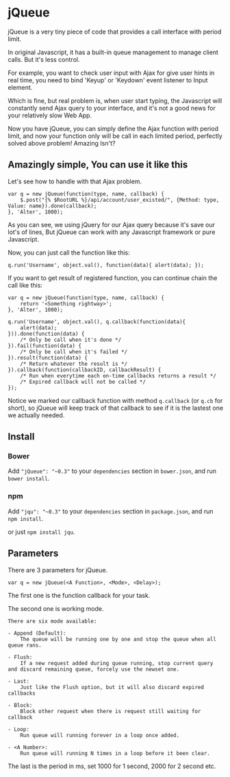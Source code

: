 jQueue
=================================================================
jQueue is a very tiny piece of code that provides a call interface with period limit.

In original Javascript, it has a built-in queue management to manage client calls. But it's less control.

For example, you want to check user input with Ajax for give user hints in real time, you need to bind 'Keyup' or 'Keydown' event listener to Input element.

Which is fine, but real problem is, when user start typing, the Javascript will constantly send Ajax query to your interface, and it's not a good news for your relatively slow Web App.

Now you have jQueue, you can simply define the Ajax function with period limit, and now your function only will be call in each limited period, perfectly solved above problem! Amazing Isn't?

Amazingly simple, You can use it like this
-----------------------------------------------------------------

Let's see how to handle with that Ajax problem.

	var q = new jQueue(function(type, name, callback) {
		$.post("{% $RootURL %}/api/account/user_existed/", {Method: type, Value: name}).done(callback);
	}, 'Alter', 1000);

As you can see, we using jQuery for our Ajax query because it's save our lot's of lines, But jQueue can work with any Javascript framework or pure Javascript.

Now, you can just call the function like this:

	q.run('Username', object.val(), function(data){ alert(data); });

If you want to get result of registered function, you can continue chain the call like this:

	var q = new jQueue(function(type, name, callback) {
		return '<Something rightway>';
	}, 'Alter', 1000);

	q.run('Username', object.val(), q.callback(function(data){
		alert(data);
	})).done(function(data) {
	 	/* Only be call when it's done */
	}).fail(function(data) {
		/* Only be call when it's failed */
	}).result(function(data) {
		/* Return whatever the result is */
	}).callback(function(callbackID, callbackResult) {
		/* Run when everytime each on-time callbacks returns a result */
		/* Expired callback will not be called */
	});

Notice we marked our callback function with method `q.callback` (or `q.cb` for short), so jQueue will keep track of that callback to see if it is the lastest one we actually needed.

Install
-----------------------------------------------------------------

### Bower

Add `"jQueue": "~0.3"` to your `dependencies` section in `bower.json`, and run `bower install`.

### npm

Add `"jqu": "~0.3"` to your `dependencies` section in `package.json`, and run `npm install`.

or just `npm install jqu`.


Parameters
-----------------------------------------------------------------

There are 3 parameters for jQueue.

	var q = new jQueue(<A Function>, <Mode>, <Delay>);

The first one is the function callback for your task.

The second one is working mode.

	There are six mode available:

	- Append (Default):
		The queue will be running one by one and stop the queue when all queue rans.

	- Flush:
		If a new request added during queue running, stop current query and discard remaining queue, forcely use the newset one.

	- Last:
		Just like the Flush option, but it will also discard expired callbacks

	- Block:
		Block other request when there is request still waiting for callback

	- Loop:
		Run queue will running forever in a loop once added.

	- <A Number>:
		Run queue will running N times in a loop before it been clear.

The last is the period in ms, set 1000 for 1 second, 2000 for 2 second etc.
